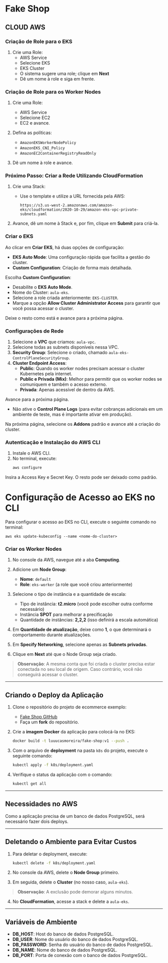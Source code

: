 # Fake Shop

## CLOUD AWS

### Criação de Role para o EKS

1. Crie uma Role:
   - AWS Service
   - Selecione EKS
   - EKS Cluster
   - O sistema sugere uma role; clique em **Next**
   - Dê um nome à role e siga em frente.

### Criação de Role para os Worker Nodes

1. Crie uma Role:
   - AWS Service
   - Selecione EC2
   - EC2 e avance.
   
2. Defina as políticas:
   - `AmazonEKSWorkerNodePolicy`
   - `AmazonEKS_CNI_Policy`
   - `AmazonEC2ContainerRegistryReadOnly`
   
3. Dê um nome à role e avance.

### Próximo Passo: Criar a Rede Utilizando CloudFormation

1. Crie uma Stack:
   - Use o template e utilize a URL fornecida pela AWS:
   
     ```
     https://s3.us-west-2.amazonaws.com/amazon-eks/cloudformation/2020-10-29/amazon-eks-vpc-private-subnets.yaml
     ```

2. Avance, dê um nome à Stack e, por fim, clique em **Submit** para criá-la.

### Criar o EKS

Ao clicar em **Criar EKS**, há duas opções de configuração:

- **EKS Auto Mode**: Uma configuração rápida que facilita a gestão do cluster.
- **Custom Configuration**: Criação de forma mais detalhada.

Escolha **Custom Configuration**:
- Desabilite o **EKS Auto Mode**.
- Nome do Cluster: `aula-eks`.
- Selecione a role criada anteriormente: `EKS-CLUSTER`.
- Marque a opção **Allow Cluster Administrator Access** para garantir que você possa acessar o cluster.

Deixe o resto como está e avance para a próxima página.

### Configurações de Rede

1. Selecione a **VPC** que criamos: `aula-vpc`.
2. Selecione todas as subnets disponíveis nessa VPC.
3. **Security Group**: Selecione o criado, chamado `aula-eks-ControlPlaneSecurityGroup`.
4. **Cluster Endpoint Access**:
   - **Public**: Quando os worker nodes precisam acessar o cluster Kubernetes pela internet.
   - **Public e Privada (Mix)**: Melhor para permitir que os worker nodes se comuniquem e também o acesso externo.
   - **Privada**: Apenas acessível de dentro da AWS.

Avance para a próxima página. 

- Não ative o **Control Plane Logs** (para evitar cobranças adicionais em um ambiente de teste, mas é importante ativar em produção).

Na próxima página, selecione os **Addons** padrão e avance até a criação do cluster.

### Autenticação e Instalação do AWS CLI

1. Instale o AWS CLI.
2. No terminal, execute:
   ```bash
   aws configure
Insira a Access Key e Secret Key. O resto pode ser deixado como padrão.

# Configuração de Acesso ao EKS no CLI

Para configurar o acesso ao EKS no CLI, execute o seguinte comando no terminal:

```
aws eks update-kubeconfig --name <nome-do-cluster>
```

### Criar os Worker Nodes

1. No console da AWS, navegue até a aba **Computing**.
2. Adicione um **Node Group**:
   - **Nome**: `default`
   - **Role**: `eks-worker` (a role que você criou anteriormente)
   
3. Selecione o tipo de instância e a quantidade de escala:
   - Tipo de instância: **t2.micro** (você pode escolher outra conforme necessário)
   - Instância **SPOT** para melhorar a precificação
   - Quantidade de instâncias: **2,2,2** (isso definirá a escala automática)

4. Em **Quantidade de atualização**, deixe como **1**, o que determinará o comportamento durante atualizações.

5. Em **Specify Networking**, selecione apenas as **Subnets privadas**.

6. Clique em **Next** até que o Node Group seja criado.

> **Observação**: A mesma conta que foi criada o cluster precisa estar conectada no seu local de origem. Caso contrário, você não conseguirá acessar o cluster.

---

## Criando o Deploy da Aplicação

1. Clone o repositório do projeto de ecommerce exemplo:
   - [Fake Shop GitHub](https://github.com/luuucasmoreira/fake-shop)
   - Faça um **fork** do repositório.

2. Crie a **imagem Docker** da aplicação para colocá-la no EKS:
   
   ```bash
   docker build -t luuucasmoreira/fake-shop:v1 --push .
   ```

3. Com o arquivo de **deployment** na pasta `k8s` do projeto, execute o seguinte comando:

   ```bash
   kubectl apply -f k8s/deployment.yaml
   ```

4. Verifique o status da aplicação com o comando:

   ```bash
   kubectl get all
   ```

---

## Necessidades no AWS

Como a aplicação precisa de um banco de dados PostgreSQL, será necessário fazer dois deploys.

---

## Deletando o Ambiente para Evitar Custos

1. Para deletar o deployment, execute:

   ```bash
   kubectl delete -f k8s/deployment.yaml
   ```

2. No console da AWS, delete o **Node Group** primeiro.

3. Em seguida, delete o **Cluster** (no nosso caso, `aula-eks`).

> **Observação**: A exclusão pode demorar alguns minutos.

4. No **CloudFormation**, acesse a stack e delete a `aula-eks`.

---

## Variáveis de Ambiente

- **DB_HOST**: Host do banco de dados PostgreSQL.
- **DB_USER**: Nome do usuário do banco de dados PostgreSQL.
- **DB_PASSWORD**: Senha do usuário do banco de dados PostgreSQL.
- **DB_NAME**: Nome do banco de dados PostgreSQL.
- **DB_PORT**: Porta de conexão com o banco de dados PostgreSQL.
